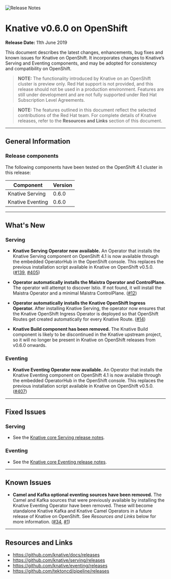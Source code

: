 <!--please copy and paste this template into your vXXX folder for the current release and modify there. Do NOT edit this template)-->

![Release Notes](https://github.com/openshift-knative/docs/blob/master/images/release-notes-banner.png)

# Knative v0.6.0 on OpenShift  

**Release Date:** 11th June 2019

This document describes the latest changes, enhancements, bug fixes and known issues for Knative on OpenShift. It incorporates changes to Knative’s Serving and Eventing components, and may be adopted for consistency and compatibility on OpenShift.

>**NOTE:** The functionality introduced by Knative on an OpenShift cluster is preview only. Red Hat support is not provided, and this release should not be used in a production environment. Features are still under development and are not fully supported under Red Hat Subscription Level Agreements.

>**NOTE:** The features outlined in this document reflect the selected contributions of the Red Hat team. For complete details of Knative releases, refer to the **Resources and Links** section of this document.
-------------

## General Information

### Release components
The following components have been tested on the OpenShift 4.1 cluster in this release:


|Component|Version|
|---------|-------|
| Knative Serving | 0.6.0 |
| Knative Eventing | 0.6.0 |

----------------

## What's New
### Serving
- **Knative Serving Operator now available.** An Operator that installs the Knative Serving component on OpenShift 4.1 is now available through the embedded OperatorHub in the  OpenShift console. This replaces the previous installation script available in Knative on OpenShift v0.5.0. ([#139](https://github.com/openshift/knative-serving/pull/139), [#405](https://github.com/operator-framework/community-operators/pull/405))

- **Operator automatically installs the Maistra Operator and ControlPlane.** The operator will attempt to discover Istio. If not found, it will install the Maistra Operator and a minimal Maistra ControlPlane. ([#12](https://github.com/openshift-knative/knative-serving-operator/pull/12))

- **Operator automatically installs the Knative OpenShift Ingress Operator.** After installing Knative Serving, the operator now ensures that the Knative OpenShift Ingress Operator is deployed so that OpenShift Routes get created automatically for every Knative Route. ([#14](https://github.com/openshift-knative/knative-serving-operator/pull/14))

- **Knative Build component has been removed.** The Knative Build component is likely to be discontinued in the Knative upstream project, so it will no longer be present in Knative on OpenShift releases from v0.6.0 onwards.

### Eventing

- **Knative Eventing Operator now available.** An Operator that installs the Knative Eventing component on OpenShift 4.1 is now available through the embedded OperatorHub in the  OpenShift console. This replaces the previous installation script available in Knative on OpenShift v0.5.0. ([#407](https://github.com/operator-framework/community-operators/pull/407))

-------------

## Fixed Issues

### Serving
- See the [Knative core Serving release notes](https://github.com/knative/serving/releases).

### Eventing
- See the [Knative core Eventing release notes](https://github.com/knative/eventing/releases).

-------------

## Known Issues
- **Camel and Kafka optional eventing sources have been removed.** The Camel and Kafka sources that were previously available by installing the Knative Eventing Operator have been removed. These will become standalone Knative Kafka and Knative Camel Operators in a future release of Knative on OpenShift. See *Resources and Links* below for more information. ([#34](https://github.com/openshift-knative/knative-eventing-operator/pull/34), [#1](https://github.com/openshift-knative/knative-kafka-operator/pull/1))

-------------

## Resources and Links

- https://github.com/knative/docs/releases
- https://github.com/knative/serving/releases
- https://github.com/knative/eventing/releases
- https://github.com/tektoncd/pipeline/releases
